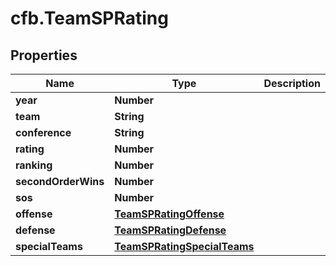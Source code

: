 # cfb.TeamSPRating

## Properties
Name | Type | Description | Notes
------------ | ------------- | ------------- | -------------
**year** | **Number** |  | [optional] 
**team** | **String** |  | [optional] 
**conference** | **String** |  | [optional] 
**rating** | **Number** |  | [optional] 
**ranking** | **Number** |  | [optional] 
**secondOrderWins** | **Number** |  | [optional] 
**sos** | **Number** |  | [optional] 
**offense** | [**TeamSPRatingOffense**](TeamSPRatingOffense.md) |  | [optional] 
**defense** | [**TeamSPRatingDefense**](TeamSPRatingDefense.md) |  | [optional] 
**specialTeams** | [**TeamSPRatingSpecialTeams**](TeamSPRatingSpecialTeams.md) |  | [optional] 


